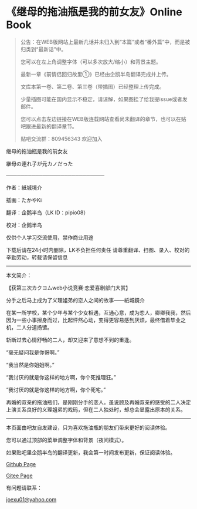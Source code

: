 # 《继母的拖油瓶是我的前女友》Online Book

> 公告：在WEB版网站上最新几话并未归入到“本篇”或者“番外篇”中，而是被归类到“最新话”中。
>
> 您可以在左上角调整字体（可以多次放大/缩小）和背景主题。
>
> 最新一章《前情侣回归故里①》已经由企鹅半岛翻译完成并上传。
>
> 文库本第一卷、第二卷、第三卷（带插图）已经整理上传完成。
>
> 少量插图可能在国内显示不稳定，请谅解，如果图挂了给我提issue或者发邮件。
>
> 您可以点击左边链接在WEB版连载网站查看尚未翻译的章节，也可以在贴吧跟进最新的翻译章节。
>
> 贴吧交流群：809456343 欢迎加入

继母的拖油瓶是我的前女友

継母の連れ子が元カノだった

───────────────────────────

作者：紙城境介

插画：たかやKi

翻译：企鹅半岛（LK ID：pipio08）

校对：企鹅半岛

仅供个人学习交流使用，禁作商业用途

下载后请在24小时内删除，LK不负担任何责任 请尊重翻译、扫图、录入、校对的辛勤劳动，转载请保留信息

---

本文简介：

【获第三次カクヨムweb小说竞赛·恋爱喜剧部门大赏】

分手之后马上成为了义理姐弟的恋人之间的故事——紙城鏡介

在某一所学校，某个少年与某个少女相遇，互通心意，成为恋人，卿卿我我，然后因为一些小事擦身而过，比起怦然心动，变得更容易感到厌烦，最终借着毕业之机，二人分道扬镳。

斩断过去心情舒畅的二人，却又迎来了意想不到的重逢。

“毫无疑问我是你哥啊。”

“我当然是你姐姐啊。”

“我讨厌的就是你这样的地方啊，你个死推理狂。”

“我讨厌的就是你这样的地方啊，你个死宅。”

再婚的双亲的拖油瓶们，是刚刚分手的恋人。虽说顾及再婚双亲的感受的二人决定上演关系良好的义理姐弟的戏码，但在二人独处时，却总会显露出原本的关系。

---

本页面由吧友自发建设，只为喜欢拖油瓶的朋友们带来更好的阅读体验。

您可以通过顶部的菜单调整字体和背景（夜间模式）。

如果贴吧里企鹅半岛的翻译更新，我会第一时间发布更新，保证阅读体验。

[Github Page](https://tsureko-chinese.github.io)

[Gitee Page](https://tsureko-chinese.gitee.io/tsureko-chinese.github.io/)

有问题请联系：

joexu01@yahoo.com
